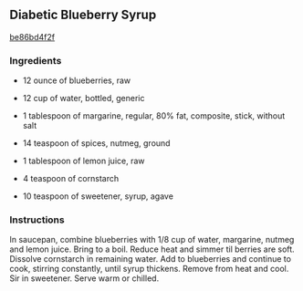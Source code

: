 ## Diabetic Blueberry Syrup

[be86bd4f2f](http://www.food.com/recipe/diabetic-blueberry-syrup-133566)

### Ingredients

 - 12 ounce of blueberries, raw

 - 12 cup of water, bottled, generic

 - 1 tablespoon of margarine, regular, 80% fat, composite, stick, without salt

 - 14 teaspoon of spices, nutmeg, ground

 - 1 tablespoon of lemon juice, raw

 - 4 teaspoon of cornstarch

 - 10 teaspoon of sweetener, syrup, agave

### Instructions

In saucepan, combine blueberries with 1/8 cup of water, margarine, nutmeg and lemon juice. Bring to a boil. Reduce heat and simmer til berries are soft. Dissolve cornstarch in remaining water. Add to blueberries and continue to cook, stirring constantly, until syrup thickens. Remove from heat and cool. Sir in sweetener. Serve warm or chilled.